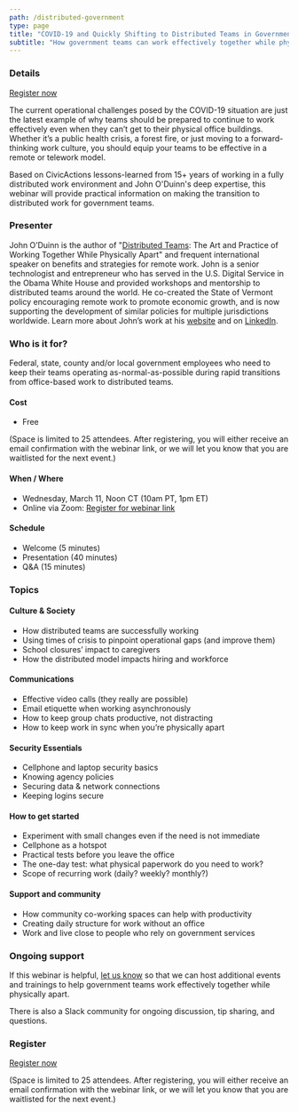 ```yaml
---
path: /distributed-government
type: page
title: "COVID-19 and Quickly Shifting to Distributed Teams in Government (Free Webinar)"
subtitle: "How government teams can work effectively together while physically apart"
---
```


### Details

[Register now](https://zoom.us/webinar/register/WN_taz66tMMSAWOY8s8_hbDYQ)

The current operational challenges posed by the COVID-19 situation are just the latest example of why teams should be prepared to continue to work effectively even when they can’t get to their physical office buildings. Whether it’s a public health crisis, a forest fire, or just moving to a forward-thinking work culture, you should equip your teams to be effective in a remote or telework model.

Based on CivicActions lessons-learned from 15+ years of working in a fully distributed work environment and John O'Duinn's deep expertise, this webinar will provide practical information on making the transition to distributed work for government teams.

### Presenter

John O’Duinn is the author of "[Distributed Teams](https://www.amzn.com/1732254907): The Art and Practice of Working Together While Physically Apart" and frequent international speaker on benefits and strategies for remote work. John is a senior technologist and entrepreneur who has served in the U.S. Digital Service in the Obama White House and provided workshops and mentorship to distributed teams around the world. He co-created the State of Vermont policy encouraging remote work to promote economic growth, and is now supporting the development of similar policies for multiple jurisdictions worldwide. Learn more about John’s work at his [website](http://oduinn.com/) and on [LinkedIn](https://www.linkedin.com/in/joduinn).

### Who is it for?

Federal, state, county and/or local government employees who need to keep their teams operating as-normal-as-possible during rapid transitions from office-based work to distributed teams.

#### Cost

- Free

(Space is limited to 25 attendees. After registering, you will either receive an email confirmation with the webinar link, or we will let you know that you are waitlisted for the next event.)

#### When / Where

- Wednesday, March 11, Noon CT (10am PT, 1pm ET)
- Online via Zoom: [Register for webinar link](https://zoom.us/webinar/register/WN_taz66tMMSAWOY8s8_hbDYQ)

#### Schedule

- Welcome (5 minutes)
- Presentation (40 minutes)
- Q&A (15 minutes)

### Topics

#### Culture & Society

- How distributed teams are successfully working
- Using times of crisis to pinpoint operational gaps (and improve them)
- School closures’ impact to caregivers
- How the distributed model impacts hiring and workforce

#### Communications

- Effective video calls (they really are possible)
- Email etiquette when working asynchronously
- How to keep group chats productive, not distracting
- How to keep work in sync when you’re physically apart

#### Security Essentials

- Cellphone and laptop security basics
- Knowing agency policies
- Securing data & network connections
- Keeping logins secure

#### How to get started

- Experiment with small changes even if the need is not immediate
- Cellphone as a hotspot
- Practical tests before you leave the office
- The one-day test: what physical paperwork do you need to work?
- Scope of recurring work (daily? weekly? monthly?)

#### Support and community

- How community co-working spaces can help with productivity
- Creating daily structure for work without an office
- Work and live close to people who rely on government services

### Ongoing support

If this webinar is helpful, [let us know](/contact) so that we can host additional events and trainings to help government teams work effectively together while physically apart.

There is also a Slack community for ongoing discussion, tip sharing, and questions.

### Register

[Register now](https://zoom.us/webinar/register/WN_taz66tMMSAWOY8s8_hbDYQ)

(Space is limited to 25 attendees. After registering, you will either receive an email confirmation with the webinar link, or we will let you know that you are waitlisted for the next event.)
